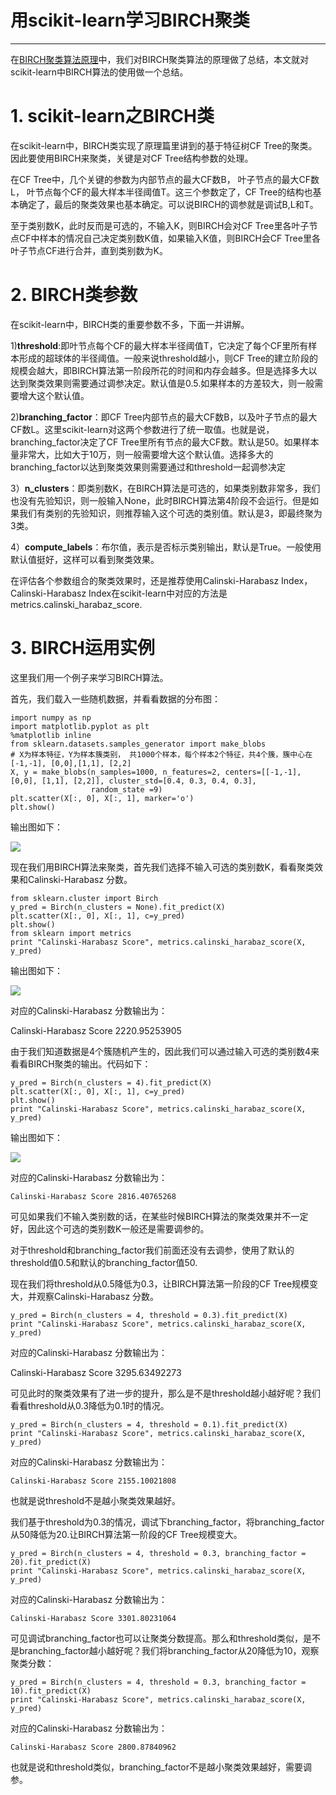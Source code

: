 # 用scikit-learn学习BIRCH聚类

---

在[BIRCH聚类算法原理](/ml/cluster/birch.md)中，我们对BIRCH聚类算法的原理做了总结，本文就对scikit-learn中BIRCH算法的使用做一个总结。

# 1. scikit-learn之BIRCH类

在scikit-learn中，BIRCH类实现了原理篇里讲到的基于特征树CF Tree的聚类。因此要使用BIRCH来聚类，关键是对CF Tree结构参数的处理。

在CF Tree中，几个关键的参数为内部节点的最大CF数B， 叶子节点的最大CF数L， 叶节点每个CF的最大样本半径阈值T。这三个参数定了，CF Tree的结构也基本确定了，最后的聚类效果也基本确定。可以说BIRCH的调参就是调试B,L和T。

至于类别数K，此时反而是可选的，不输入K，则BIRCH会对CF Tree里各叶子节点CF中样本的情况自己决定类别数K值，如果输入K值，则BIRCH会CF Tree里各叶子节点CF进行合并，直到类别数为K。

# 2. BIRCH类参数

在scikit-learn中，BIRCH类的重要参数不多，下面一并讲解。

1\)**threshold**:即叶节点每个CF的最大样本半径阈值T，它决定了每个CF里所有样本形成的超球体的半径阈值。一般来说threshold越小，则CF Tree的建立阶段的规模会越大，即BIRCH算法第一阶段所花的时间和内存会越多。但是选择多大以达到聚类效果则需要通过调参决定。默认值是0.5.如果样本的方差较大，则一般需要增大这个默认值。

2\)**branching\_factor**：即CF Tree内部节点的最大CF数B，以及叶子节点的最大CF数L。这里scikit-learn对这两个参数进行了统一取值。也就是说，branching\_factor决定了CF Tree里所有节点的最大CF数。默认是50。如果样本量非常大，比如大于10万，则一般需要增大这个默认值。选择多大的branching\_factor以达到聚类效果则需要通过和threshold一起调参决定

3）**n\_clusters**：即类别数K，在BIRCH算法是可选的，如果类别数非常多，我们也没有先验知识，则一般输入None，此时BIRCH算法第4阶段不会运行。但是如果我们有类别的先验知识，则推荐输入这个可选的类别值。默认是3，即最终聚为3类。

4）**compute\_labels**：布尔值，表示是否标示类别输出，默认是True。一般使用默认值挺好，这样可以看到聚类效果。

在评估各个参数组合的聚类效果时，还是推荐使用Calinski-Harabasz Index，Calinski-Harabasz Index在scikit-learn中对应的方法是metrics.calinski\_harabaz\_score.

# 3. BIRCH运用实例

这里我们用一个例子来学习BIRCH算法。

首先，我们载入一些随机数据，并看看数据的分布图：

```
import numpy as np
import matplotlib.pyplot as plt
%matplotlib inline
from sklearn.datasets.samples_generator import make_blobs
# X为样本特征，Y为样本簇类别， 共1000个样本，每个样本2个特征，共4个簇，簇中心在[-1,-1], [0,0],[1,1], [2,2]
X, y = make_blobs(n_samples=1000, n_features=2, centers=[[-1,-1], [0,0], [1,1], [2,2]], cluster_std=[0.4, 0.3, 0.4, 0.3], 
                  random_state =9)
plt.scatter(X[:, 0], X[:, 1], marker='o')
plt.show()
```

输出图如下：

![](http://images2015.cnblogs.com/blog/1042406/201612/1042406-20161219214121041-1585077696.png)

现在我们用BIRCH算法来聚类，首先我们选择不输入可选的类别数K，看看聚类效果和Calinski-Harabasz 分数。

```
from sklearn.cluster import Birch
y_pred = Birch(n_clusters = None).fit_predict(X)
plt.scatter(X[:, 0], X[:, 1], c=y_pred)
plt.show()
from sklearn import metrics
print "Calinski-Harabasz Score", metrics.calinski_harabaz_score(X, y_pred)
```

输出图如下：

![](http://images2015.cnblogs.com/blog/1042406/201612/1042406-20161219214351932-806165378.png)

对应的Calinski-Harabasz 分数输出为：

Calinski-Harabasz Score 2220.95253905

由于我们知道数据是4个簇随机产生的，因此我们可以通过输入可选的类别数4来看看BIRCH聚类的输出。代码如下：

```
y_pred = Birch(n_clusters = 4).fit_predict(X)
plt.scatter(X[:, 0], X[:, 1], c=y_pred)
plt.show()
print "Calinski-Harabasz Score", metrics.calinski_harabaz_score(X, y_pred)
```

输出图如下：

![](http://images2015.cnblogs.com/blog/1042406/201612/1042406-20161219214625994-33138599.png)

对应的Calinski-Harabasz 分数输出为：

```
Calinski-Harabasz Score 2816.40765268
```

可见如果我们不输入类别数的话，在某些时候BIRCH算法的聚类效果并不一定好，因此这个可选的类别数K一般还是需要调参的。

对于threshold和branching\_factor我们前面还没有去调参，使用了默认的threshold值0.5和默认的branching\_factor值50.

现在我们将threshold从0.5降低为0.3，让BIRCH算法第一阶段的CF Tree规模变大，并观察Calinski-Harabasz 分数。

```
y_pred = Birch(n_clusters = 4, threshold = 0.3).fit_predict(X)
print "Calinski-Harabasz Score", metrics.calinski_harabaz_score(X, y_pred)
```

对应的Calinski-Harabasz 分数输出为：

Calinski-Harabasz Score 3295.63492273

可见此时的聚类效果有了进一步的提升，那么是不是threshold越小越好呢？我们看看threshold从0.3降低为0.1时的情况。

```
y_pred = Birch(n_clusters = 4, threshold = 0.1).fit_predict(X)
print "Calinski-Harabasz Score", metrics.calinski_harabaz_score(X, y_pred)
```

对应的Calinski-Harabasz 分数输出为：

```
Calinski-Harabasz Score 2155.10021808
```

也就是说threshold不是越小聚类效果越好。

我们基于threshold为0.3的情况，调试下branching\_factor，将branching\_factor从50降低为20.让BIRCH算法第一阶段的CF Tree规模变大。

```
y_pred = Birch(n_clusters = 4, threshold = 0.3, branching_factor = 20).fit_predict(X)
print "Calinski-Harabasz Score", metrics.calinski_harabaz_score(X, y_pred)
```

对应的Calinski-Harabasz 分数输出为：

```
Calinski-Harabasz Score 3301.80231064
```

可见调试branching\_factor也可以让聚类分数提高。那么和threshold类似，是不是branching\_factor越小越好呢？我们将branching\_factor从20降低为10，观察聚类分数：

```
y_pred = Birch(n_clusters = 4, threshold = 0.3, branching_factor = 10).fit_predict(X)
print "Calinski-Harabasz Score", metrics.calinski_harabaz_score(X, y_pred)
```

对应的Calinski-Harabasz 分数输出为：

```
Calinski-Harabasz Score 2800.87840962
```

也就是说和threshold类似，branching\_factor不是越小聚类效果越好，需要调参。

